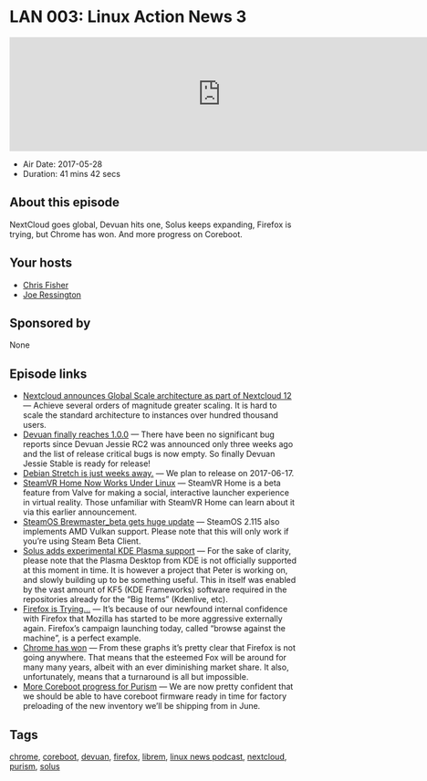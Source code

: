 # LAN 003: Linux Action News 3

<iframe src="https://player.fireside.fm/v2/DAcK9LdX+cD2POnIb?theme=dark" width="740" height="200" frameborder="0" scrolling="no"></iframe>

* Air Date: 2017-05-28
* Duration: 41 mins 42 secs

## About this episode

NextCloud goes global, Devuan hits one, Solus keeps expanding, Firefox is trying, but Chrome has won. And more progress on Coreboot.

## Your hosts
* [Chris Fisher](https://linuxactionnews.com/hosts/chris)
* [Joe Ressington](https://linuxactionnews.com/hosts/joe)

## Sponsored by

None



## Episode links

  * [Nextcloud announces Global Scale architecture as part of Nextcloud 12](https://nextcloud.com/blog/nextcloud-announces-global-scale-architecture-as-part-of-nextcloud-12/ "Nextcloud announces Global Scale architecture as part of Nextcloud 12") — Achieve several orders of magnitude greater scaling. It is hard to scale the standard architecture to instances over hundred thousand users. 
  * [Devuan finally reaches 1.0.0](https://devuan.org/os/debian-fork/stable-jessie-announce-052517 "Devuan finally reaches 1.0.0") — There have been no significant bug reports since Devuan Jessie RC2 was announced only three weeks ago and the list of release critical bugs is now empty. So finally Devuan Jessie Stable is ready for release! 
  * [Debian Stretch is just weeks away.](https://lists.debian.org/debian-devel-announce/2017/05/msg00002.html "Debian Stretch is just weeks away.") — We plan to release on 2017-06-17.
  * [SteamVR Home Now Works Under Linux](http://www.phoronix.com/scan.php?page=news_item&px=SteamVR-Home-Linux "SteamVR Home Now Works Under Linux") — SteamVR Home is a beta feature from Valve for making a social, interactive launcher experience in virtual reality. Those unfamiliar with SteamVR Home can learn about it via this earlier announcement. 
  * [SteamOS Brewmaster_beta gets huge update](https://fossbytes.com/steamos-2-115-update-brewmaster/ "SteamOS Brewmaster_beta gets huge update") — SteamOS 2.115 also implements AMD Vulkan support. Please note that this will only work if you’re using Steam Beta Client.
  * [Solus adds experimental KDE Plasma support](https://solus-project.com/2017/05/23/waiter-theres-a-plasma-desktop-in-my-soup/ "Solus adds experimental KDE Plasma support") — For the sake of clarity, please note that the Plasma Desktop from KDE is not officially supported at this moment in time. It is however a project that Peter is working on, and slowly building up to be something useful. This in itself was enabled by the vast amount of KF5 (KDE Frameworks) software required in the repositories already for the “Big Items” (Kdenlive, etc).
  * [Firefox is Trying...](https://medium.com/the-official-unofficial-firefox-blog/browse-against-the-machine-e793c0fee917 "Firefox is Trying...") — It’s because of our newfound internal confidence with Firefox that Mozilla has started to be more aggressive externally again. Firefox’s campaign launching today, called “browse against the machine”, is a perfect example.
  * [Chrome has won](https://andreasgal.com/2017/05/25/chrome-won/ "Chrome has won") — From these graphs it’s pretty clear that Firefox is not going anywhere. That means that the esteemed Fox will be around for many many years, albeit with an ever diminishing market share. It also, unfortunately, means that a turnaround is all but impossible. 
  * [More Coreboot progress for Purism](https://puri.sm/posts/a-fleet-of-coreboot-laptops-assembles/ "More Coreboot progress for Purism") — We are now pretty confident that we should be able to have coreboot firmware ready in time for factory preloading of the new inventory we’ll be shipping from in June. 



## Tags

[chrome](https://linuxactionnews.com/tags/chrome), [coreboot](https://linuxactionnews.com/tags/coreboot), [devuan](https://linuxactionnews.com/tags/devuan), [firefox](https://linuxactionnews.com/tags/firefox), [librem](https://linuxactionnews.com/tags/librem), [linux news podcast](https://linuxactionnews.com/tags/linux%20news%20podcast), [nextcloud](https://linuxactionnews.com/tags/nextcloud), [purism](https://linuxactionnews.com/tags/purism), [solus](https://linuxactionnews.com/tags/solus)